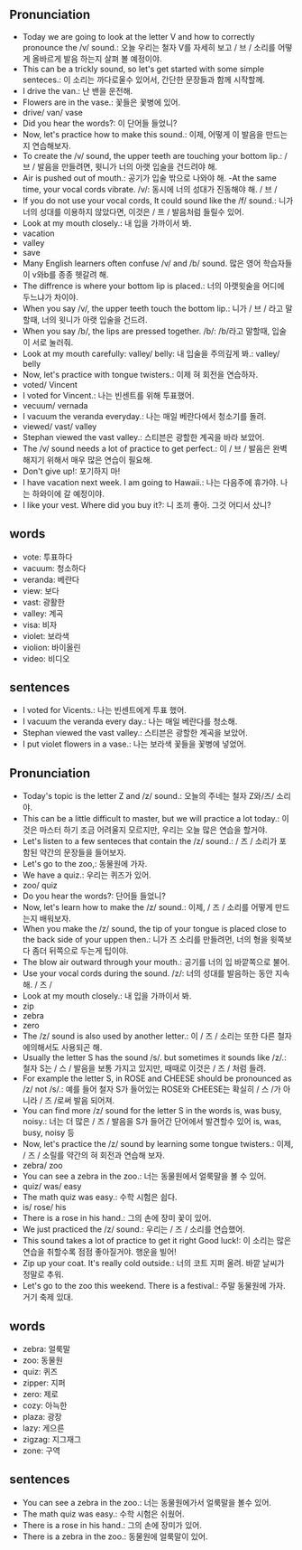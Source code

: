 ## Pronunciation
- Today we are going to look at the letter V and how to correctly pronounce the /v/ sound.: 오늘 우리는 철자 V를 자세히 보고 / 브 / 소리를 어떻게 올바르게 발음 하는지 살펴 볼 예정이야.
- This can be a trickly sound, so let's get started with some simple senteces.: 이 소리는 까다로울수 있어서, 간단한 문장들과 함께 시작할께.
- I drive the van.: 난 밴을 운전해.
- Flowers are in the vase.: 꽃들은 꽃병에 있어.
- drive/ van/ vase
- Did you hear the words?: 이 단어들 들었니?
- Now, let's practice how to make this sound.: 이제, 어떻게 이 발음을 만드는지 연습해보자.
- To create the /v/ sound, the upper teeth are touching your bottom lip.: / 브 / 발음을 만들려면, 윗니가 너의 아랫 입술을 건드려야 해.
- Air is pushed out of mouth.: 공기가 입술 밖으로 나와야 해.
-At the same time, your vocal cords vibrate. /v/: 동시에 너의 성대가 진동해야 해. / 브 /  
- If you do not use your vocal cords, It could sound like the /f/ sound.: 니가 너의 성대를 이용하지 않았다면, 이것은 / 프 / 발음처럼 들릴수 있어.
- Look at my mouth closely.: 내 입을 가까이서 봐.
- vacation
- valley
- save
- Many English learners often confuse /v/ and /b/ sound. 많은 영어 학습자들이 v와b를 종종 헷갈려 해.
- The diffrence is where your bottom lip is placed.: 너의 아랫윗술을 어디에 두느냐가 차이야.
- When you say /v/, the upper teeth touch the bottom lip.: 니가 / 브 / 라고 말할때, 너의 윗니가 아랫 입술을 건드려.
- When you say /b/, the lips are pressed together. /b/: /b/라고 말할때, 입술이 서로 눌러줘.
- Look at my mouth carefully: valley/ belly: 내 입술을 주의깊게 봐.: valley/ belly
- Now, let's practice with tongue twisters.: 이제 혀 회전을 연습하자.
- voted/ Vincent
- I voted for Vincent.: 나는 빈센트를 위해 투표했어.
- vecuum/ vernada
- I vacuum the veranda everyday.: 나는 매일 베란다에서 청소기를 돌려.
- viewed/ vast/ valley
- Stephan viewed the vast valley.: 스티븐은 광할한 계곡을 바라 보았어.
- The /v/ sound needs a lot of practice to get perfect.: 이 / 브 / 발음은 완벽해지기 위해서 매우 많은 연습이 필요해.
- Don't give up!: 포기하지 마!
- I have vacation next week. I am going to Hawaii.: 나는 다음주에 휴가야. 나는 하와이에 갈 예정이야.
- I like your vest. Where did you buy it?: 니 조끼 좋아. 그것 어디서 샀니?

## words
- vote: 투표하다
- vacuum: 청소하다
- veranda: 베란다
- view: 보다
- vast: 광활한
- valley: 계곡
- visa: 비자
- violet: 보라색
- violion: 바이올린
- video: 비디오

## sentences
- I voted for Vicents.: 나는 빈센트에게 투표 했어. 
- I vacuum the veranda every day.: 나는 매일 베란다를 청소해.
- Stephan viewed the vast valley.: 스티븐은 광할한 계곡을 보았어.
- I put violet flowers in a vase.: 나는 보라색 꽃들을 꽃병에 넣었어. 

## Pronunciation
- Today's topic is the letter Z and /z/ sound.: 오늘의 주네는 철자 Z와/즈/ 소리야.
- This can be a little difficult to master, but we will practice a lot today.: 이것은 마스터 하기 조금 어려울지 모르지만, 우리는 오늘 많은 연습을 할거야.
- Let's listen to a few senteces that contain the /z/ sound.: / 즈 / 소리가 포함된 약간의 문장들을 들어보자.
- Let's go to the zoo,: 동물원에 가자.
- We have a quiz.: 우리는 퀴즈가 있어.
- zoo/ quiz
- Do you hear the words?: 단어들 들었니?
- Now, let's learn how to make the /z/ sound.: 이제, / 즈 / 소리를 어떻게 만드는지 배워보자.
- When you make the /z/ sound, the tip of your tongue is placed close to the back side of your uppen then.: 니가 즈 소리를 만들려먼, 너의 형을 윗쪽보다 좀더 뒤쪽으로 두는게 팁이야.
- The blow air outward through your mouth.: 공기를 너의 입 바깥쪽으로 불어.
- Use your vocal cords during the sound. /z/: 너의 성대를 발음하는 동안 지속해. / 즈 /
- Look at my mouth closely.: 내 입을 가까이서 봐.
- zip
- zebra
- zero
- The /z/ sound is also used by another letter.: 이 / 즈 / 소리는 또한 다른 철자에의해서도 사용되곤 해.
- Usually the letter S has the sound /s/. but sometimes it sounds like /z/.: 철자 S는 / 스 / 발음을 보통 가지고 있지만, 때때로 이것은 / 즈 / 처럼 들려.
- For example the letter S, in ROSE and CHEESE should be pronounced as /z/ not /s/.: 예를 들어 철자 S가 들어있는 ROSE와 CHEESE는 확실히 / 스 /가 아니라 / 즈 /로써 발음 되어져.
- You can find more /z/ sound for the letter S in the words is, was busy, noisy.: 너는 더 많은 / 즈 / 발음을 S가 들어간 단어에서 발견할수 있어 is, was, busy, noisy 등
- Now, let's practice the /z/ sound by learning some tongue twisters.: 이제, / 즈 / 소릴를 약간의 혀 회전과 연습해 보자.
- zebra/ zoo
- You can see a zebra in the zoo.: 너는 동물원에서 얼룩말을 볼 수 있어.
- quiz/ was/ easy
- The math quiz was easy.: 수학 시험은 쉽다.
- is/ rose/ his
- There is a rose in his hand.: 그의 손에 장미 꽃이 있어.
- We just practiced the /z/ sound.: 우리는 / 즈 / 소리를 연습했어.
- This sound takes a lot of practice to get it right Good luck!: 이 소리는 많은 연습을 취할수록 점점 좋아질거야. 행운을 빌어!
- Zip up your coat. It's really cold outside.: 너의 코트 지퍼 올려. 바깥 날씨가 정말로 추워.
- Let's go to the zoo this weekend. There is a festival.: 주말 동물원에 가자. 거기 축제 있대.

## words
- zebra: 얼룩말
- zoo: 동물원
- quiz: 퀴즈
- zipper: 지퍼
- zero: 제로
- cozy: 아늑한
- plaza: 광장
- lazy: 게으른
- zigzag: 지그재그
- zone: 구역

## sentences
- You can see a zebra in the zoo.: 너는 동물원에가서 얼룩말을 볼수 있어.
- The math quiz was easy.: 수학 시험은 쉬웠어.
- There is a rose in his hand.: 그의 손에 장미가 있어.
- There is a zebra in the zoo.: 동물원에 얼룩말이 있어.

